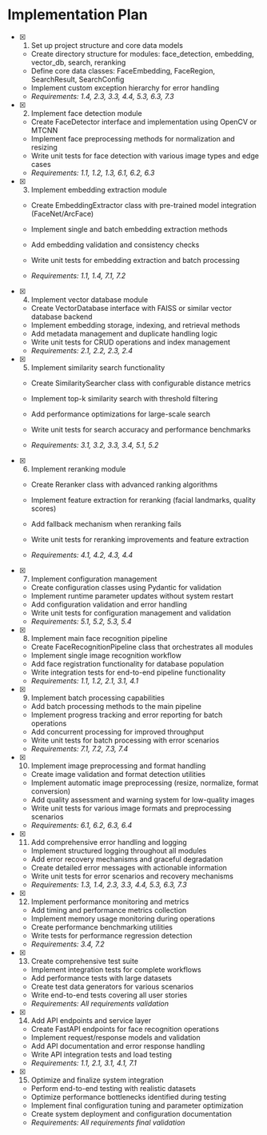 # Implementation Plan

- [x] 1. Set up project structure and core data models





  - Create directory structure for modules: face_detection, embedding, vector_db, search, reranking
  - Define core data classes: FaceEmbedding, FaceRegion, SearchResult, SearchConfig
  - Implement custom exception hierarchy for error handling
  - _Requirements: 1.4, 2.3, 3.3, 4.4, 5.3, 6.3, 7.3_


- [x] 2. Implement face detection module


  - Create FaceDetector interface and implementation using OpenCV or MTCNN
  - Implement face preprocessing methods for normalization and resizing
  - Write unit tests for face detection with various image types and edge cases
  - _Requirements: 1.1, 1.2, 1.3, 6.1, 6.2, 6.3_




- [x] 3. Implement embedding extraction module
  - Create EmbeddingExtractor class with pre-trained model integration (FaceNet/ArcFace)
  - Implement single and batch embedding extraction methods


  - Add embedding validation and consistency checks
  - Write unit tests for embedding extraction and batch processing
  - _Requirements: 1.1, 1.4, 7.1, 7.2_

- [x] 4. Implement vector database module


  - Create VectorDatabase interface with FAISS or similar vector database backend
  - Implement embedding storage, indexing, and retrieval methods
  - Add metadata management and duplicate handling logic
  - Write unit tests for CRUD operations and index management
  - _Requirements: 2.1, 2.2, 2.3, 2.4_




- [x] 5. Implement similarity search functionality


  - Create SimilaritySearcher class with configurable distance metrics
  - Implement top-k similarity search with threshold filtering

  - Add performance optimizations for large-scale search
  - Write unit tests for search accuracy and performance benchmarks
  - _Requirements: 3.1, 3.2, 3.3, 3.4, 5.1, 5.2_

- [x] 6. Implement reranking module



  - Create Reranker class with advanced ranking algorithms
  - Implement feature extraction for reranking (facial landmarks, quality scores)
  - Add fallback mechanism when reranking fails
  - Write unit tests for reranking improvements and feature extraction




  - _Requirements: 4.1, 4.2, 4.3, 4.4_

- [x] 7. Implement configuration management
  - Create configuration classes using Pydantic for validation
  - Implement runtime parameter updates without system restart
  - Add configuration validation and error handling
  - Write unit tests for configuration management and validation
  - _Requirements: 5.1, 5.2, 5.3, 5.4_

- [x] 8. Implement main face recognition pipeline
  - Create FaceRecognitionPipeline class that orchestrates all modules
  - Implement single image recognition workflow
  - Add face registration functionality for database population
  - Write integration tests for end-to-end pipeline functionality
  - _Requirements: 1.1, 1.2, 2.1, 3.1, 4.1_

- [x] 9. Implement batch processing capabilities
  - Add batch processing methods to the main pipeline
  - Implement progress tracking and error reporting for batch operations
  - Add concurrent processing for improved throughput
  - Write unit tests for batch processing with error scenarios
  - _Requirements: 7.1, 7.2, 7.3, 7.4_

- [x] 10. Implement image preprocessing and format handling
  - Create image validation and format detection utilities
  - Implement automatic image preprocessing (resize, normalize, format conversion)
  - Add quality assessment and warning system for low-quality images
  - Write unit tests for various image formats and preprocessing scenarios
  - _Requirements: 6.1, 6.2, 6.3, 6.4_

- [x] 11. Add comprehensive error handling and logging
  - Implement structured logging throughout all modules
  - Add error recovery mechanisms and graceful degradation
  - Create detailed error messages with actionable information
  - Write unit tests for error scenarios and recovery mechanisms
  - _Requirements: 1.3, 1.4, 2.3, 3.3, 4.4, 5.3, 6.3, 7.3_

- [x] 12. Implement performance monitoring and metrics
  - Add timing and performance metrics collection
  - Implement memory usage monitoring during operations
  - Create performance benchmarking utilities
  - Write tests for performance regression detection
  - _Requirements: 3.4, 7.2_

- [x] 13. Create comprehensive test suite
  - Implement integration tests for complete workflows
  - Add performance tests with large datasets
  - Create test data generators for various scenarios
  - Write end-to-end tests covering all user stories
  - _Requirements: All requirements validation_

- [x] 14. Add API endpoints and service layer
  - Create FastAPI endpoints for face recognition operations
  - Implement request/response models and validation
  - Add API documentation and error response handling
  - Write API integration tests and load testing
  - _Requirements: 1.1, 2.1, 3.1, 4.1, 7.1_

- [x] 15. Optimize and finalize system integration
  - Perform end-to-end testing with realistic datasets
  - Optimize performance bottlenecks identified during testing
  - Implement final configuration tuning and parameter optimization
  - Create system deployment and configuration documentation
  - _Requirements: All requirements final validation_